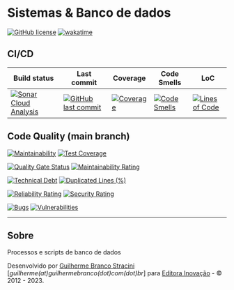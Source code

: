 # Sistemas & Banco de dados

[![GitHub license](https://img.shields.io/github/license/InovacaoMediaBrasil/SistemasEBancoDeDados)](https://github.com/InovacaoMediaBrasil/SistemasEBancoDeDados)
[![wakatime](https://wakatime.com/badge/github/InovacaoMediaBrasil/SistemasEBancoDeDados.svg)](https://wakatime.com/badge/github/InovacaoMediaBrasil/SistemasEBancoDeDados)

## CI/CD

| Build status | Last commit | Coverage | Code Smells | LoC | 
|--------------|-------------|----------|-------------|-----|
| [![Sonar Cloud Analysis](https://github.com/InovacaoMediaBrasil/SistemasEBancoDeDados/actions/workflows/sonarcloud.yml/badge.svg)](https://github.com/InovacaoMediaBrasil/SistemasEBancoDeDados/actions/workflows/sonarcloud.yml) | [![GitHub last commit](https://img.shields.io/github/last-commit/InovacaoMediaBrasil/SistemasEBancoDeDados/main)](https://github.com/InovacaoMediaBrasil/SistemasEBancoDeDados) | [![Coverage](https://sonarcloud.io/api/project_badges/measure?project=InovacaoMediaBrasil_SistemasEBancoDeDados&metric=coverage&branch=main)](https://sonarcloud.io/dashboard?id=InovacaoMediaBrasil_SistemasEBancoDeDados) | [![Code Smells](https://sonarcloud.io/api/project_badges/measure?project=InovacaoMediaBrasil_SistemasEBancoDeDados&metric=code_smells&branch=main)](https://sonarcloud.io/dashboard?id=InovacaoMediaBrasil_SistemasEBancoDeDados) | [![Lines of Code](https://sonarcloud.io/api/project_badges/measure?project=InovacaoMediaBrasil_SistemasEBancoDeDados&metric=ncloc&branch=main)](https://sonarcloud.io/dashboard?id=InovacaoMediaBrasil_SistemasEBancoDeDados) | 


## Code Quality (main branch)

[![Maintainability](https://api.codeclimate.com/v1/badges/6216e02766b0e116db54/maintainability)](https://codeclimate.com/github/InovacaoMediaBrasil/SistemasEBancoDeDados/maintainability)
[![Test Coverage](https://api.codeclimate.com/v1/badges/6216e02766b0e116db54/test_coverage)](https://codeclimate.com/github/InovacaoMediaBrasil/SistemasEBancoDeDados/test_coverage)

[![Quality Gate Status](https://sonarcloud.io/api/project_badges/measure?project=InovacaoMediaBrasil_SistemasEBancoDeDados&metric=alert_status)](https://sonarcloud.io/dashboard?id=InovacaoMediaBrasil_SistemasEBancoDeDados)
[![Maintainability Rating](https://sonarcloud.io/api/project_badges/measure?project=InovacaoMediaBrasil_SistemasEBancoDeDados&metric=sqale_rating)](https://sonarcloud.io/dashboard?id=InovacaoMediaBrasil_SistemasEBancoDeDados)

[![Technical Debt](https://sonarcloud.io/api/project_badges/measure?project=InovacaoMediaBrasil_SistemasEBancoDeDados&metric=sqale_index)](https://sonarcloud.io/dashboard?id=InovacaoMediaBrasil_SistemasEBancoDeDados)
[![Duplicated Lines (%)](https://sonarcloud.io/api/project_badges/measure?project=InovacaoMediaBrasil_SistemasEBancoDeDados&metric=duplicated_lines_density)](https://sonarcloud.io/dashboard?id=InovacaoMediaBrasil_SistemasEBancoDeDados)

[![Reliability Rating](https://sonarcloud.io/api/project_badges/measure?project=InovacaoMediaBrasil_SistemasEBancoDeDados&metric=reliability_rating)](https://sonarcloud.io/dashboard?id=InovacaoMediaBrasil_SistemasEBancoDeDados)
[![Security Rating](https://sonarcloud.io/api/project_badges/measure?project=InovacaoMediaBrasil_SistemasEBancoDeDados&metric=security_rating)](https://sonarcloud.io/dashboard?id=InovacaoMediaBrasil_SistemasEBancoDeDados)

[![Bugs](https://sonarcloud.io/api/project_badges/measure?project=InovacaoMediaBrasil_SistemasEBancoDeDados&metric=bugs)](https://sonarcloud.io/dashboard?id=InovacaoMediaBrasil_SistemasEBancoDeDados)
[![Vulnerabilities](https://sonarcloud.io/api/project_badges/measure?project=InovacaoMediaBrasil_SistemasEBancoDeDados&metric=vulnerabilities)](https://sonarcloud.io/dashboard?id=InovacaoMediaBrasil_SistemasEBancoDeDados)


---

## Sobre

Processos e scripts de banco de dados

Desenvolvido por [Guilherme Branco Stracini](https://www.guilherme.stracini.com.br) [*guilherme(at)guilhermebranco(dot)com(dot)br*] para [Editora Inovação](https://www.editorainovacao.com.br) - © 2012 - 2023. 
